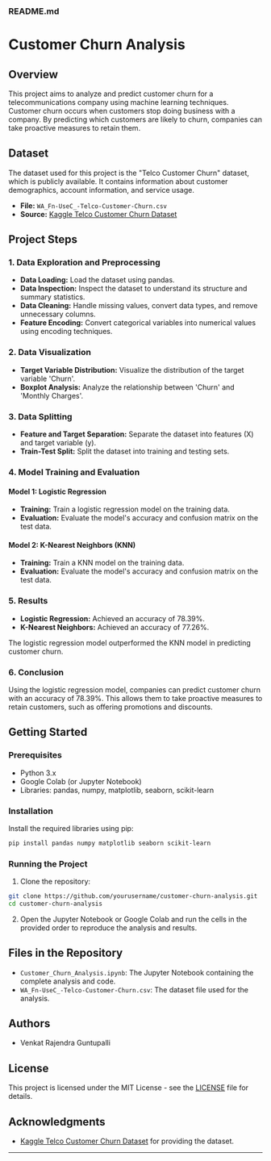 ### README.md

# Customer Churn Analysis

## Overview

This project aims to analyze and predict customer churn for a telecommunications company using machine learning techniques. Customer churn occurs when customers stop doing business with a company. By predicting which customers are likely to churn, companies can take proactive measures to retain them.

## Dataset

The dataset used for this project is the "Telco Customer Churn" dataset, which is publicly available. It contains information about customer demographics, account information, and service usage.

- **File:** `WA_Fn-UseC_-Telco-Customer-Churn.csv`
- **Source:** [Kaggle Telco Customer Churn Dataset](https://www.kaggle.com/blastchar/telco-customer-churn)

## Project Steps

### 1. Data Exploration and Preprocessing

- **Data Loading:** Load the dataset using pandas.
- **Data Inspection:** Inspect the dataset to understand its structure and summary statistics.
- **Data Cleaning:** Handle missing values, convert data types, and remove unnecessary columns.
- **Feature Encoding:** Convert categorical variables into numerical values using encoding techniques.

### 2. Data Visualization

- **Target Variable Distribution:** Visualize the distribution of the target variable 'Churn'.
- **Boxplot Analysis:** Analyze the relationship between 'Churn' and 'Monthly Charges'.

### 3. Data Splitting

- **Feature and Target Separation:** Separate the dataset into features (X) and target variable (y).
- **Train-Test Split:** Split the dataset into training and testing sets.

### 4. Model Training and Evaluation

#### Model 1: Logistic Regression

- **Training:** Train a logistic regression model on the training data.
- **Evaluation:** Evaluate the model's accuracy and confusion matrix on the test data.

#### Model 2: K-Nearest Neighbors (KNN)

- **Training:** Train a KNN model on the training data.
- **Evaluation:** Evaluate the model's accuracy and confusion matrix on the test data.

### 5. Results

- **Logistic Regression:** Achieved an accuracy of 78.39%.
- **K-Nearest Neighbors:** Achieved an accuracy of 77.26%.

The logistic regression model outperformed the KNN model in predicting customer churn.

### 6. Conclusion

Using the logistic regression model, companies can predict customer churn with an accuracy of 78.39%. This allows them to take proactive measures to retain customers, such as offering promotions and discounts.

## Getting Started

### Prerequisites

- Python 3.x
- Google Colab (or Jupyter Notebook)
- Libraries: pandas, numpy, matplotlib, seaborn, scikit-learn

### Installation

Install the required libraries using pip:

```bash
pip install pandas numpy matplotlib seaborn scikit-learn
```

### Running the Project

1. Clone the repository:

```bash
git clone https://github.com/yourusername/customer-churn-analysis.git
cd customer-churn-analysis
```

2. Open the Jupyter Notebook or Google Colab and run the cells in the provided order to reproduce the analysis and results.

## Files in the Repository

- `Customer_Churn_Analysis.ipynb`: The Jupyter Notebook containing the complete analysis and code.
- `WA_Fn-UseC_-Telco-Customer-Churn.csv`: The dataset file used for the analysis.

## Authors

- Venkat Rajendra Guntupalli

## License

This project is licensed under the MIT License - see the [LICENSE](LICENSE) file for details.

## Acknowledgments

- [Kaggle Telco Customer Churn Dataset](https://www.kaggle.com/blastchar/telco-customer-churn) for providing the dataset.

---
